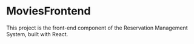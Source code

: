 # MoviesFrontend
This project is the front-end component of the Reservation Management System, built with React.
